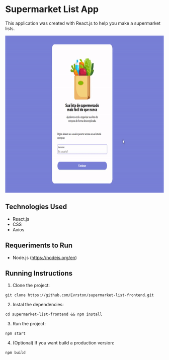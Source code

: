 # Supermarket List App

This application was created with React.js to help you make a supermarket lists.

<p>
  <img height="500" src="https://github.com/Evrston/supermarket-list-frontend/blob/master/public/images/demo.gif">

</p>

## Technologies Used

- React.js
- CSS
- Axios

## Requeriments to Run

- Node.js (https://nodejs.org/en)

## Running Instructions

1. Clone the project:

```
git clone https://github.com/Evrston/supermarket-list-frontend.git
```

2. Instal the dependencies:

```
cd supermarket-list-frontend && npm install
```

3. Run the project:

```
npm start
```

4. (Optional) If you want build a production version:

```
npm build
```
